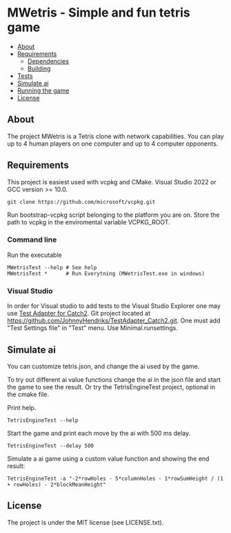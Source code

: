 MWetris - Simple and fun tetris game
======
- [About](#about)
- [Requirements](#requirements)
  - [Dependencies](#dependencies)
  - [Building](#building)
- [Tests](#tests)
- [Simulate ai](#simulate-ai)
- [Running the game](#running-the-game)
- [License](#license)

## About
The project MWetris is a Tetris clone with network capabilities. You 
can play up to 4 human players on one computer and up to 4 computer opponents.

## Requirements
This project is easiest used with vcpkg and CMake. Visual Studio 2022 or GCC version >= 10.0.

```
git clone https://github.com/microsoft/vcpkg.git
```
Run bootstrap-vcpkg script belonging to the platform you are on.
Store the path to vcpkg in the enviromental variable VCPKG_ROOT.

### Command line
Run the executable
```
MWetrisTest --help # See help
MWetrisTest *      # Run Everytning (MWetrisTest.exe in windows)
```

### Visual Studio
In order for Visual studio to add tests to the Visual Studio Explorer one may use [Test Adapter for Catch2](https://marketplace.visualstudio.com/items?itemName=JohnnyHendriks.ext01). Git project located at https://github.com/JohnnyHendriks/TestAdapter_Catch2.git. One must add "Test Settings file" in "Test" menu. Use Minimal.runsettings.

## Simulate ai
You can customize tetris.json, and change the ai used by the game.

To try out different ai value functions change the ai in the json file and start the game to see the result. Or try the TetrisEngineTest project, optional in the cmake file.

Print help.
```
TetrisEngineTest --help
```

Start the game and print each move by the ai with 500 ms delay.
```
TetrisEngineTest --delay 500
```

Simulate a ai game using a custom value function and showing the end result:
```
TetrisEngineTest -a "-2*rowHoles - 5*columnHoles - 1*rowSumHeight / (1 + rowHoles) - 2*blockMeanHeight"
```

## License
The project is under the MIT license (see LICENSE.txt).
